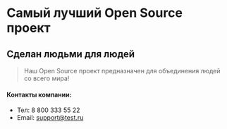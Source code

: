 # Самый лучший Open Source проект

## Сделан людьми для людей

> Наш Open Source проект предназначен для объединения людей со всего мира!

#### Контакты компании:

* Тел: 8 800 333 55 22
* Email: support@test.ru
